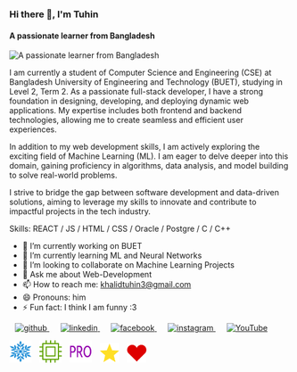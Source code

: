 ### Hi there 👋, I'm Tuhin
#### A passionate learner from Bangladesh
![A passionate learner from Bangladesh](https://img.freepik.com/free-photo/lifestyle-scene-anime-style-with-person-doing-daily-tasks_23-2151002606.jpg?semt=ais_hybrid&w=740)

I am currently a student of Computer Science and Engineering (CSE) at Bangladesh University of Engineering and Technology (BUET), studying in Level 2, Term 2. As a passionate full-stack developer, I have a strong foundation in designing, developing, and deploying dynamic web applications. My expertise includes both frontend and backend technologies, allowing me to create seamless and efficient user experiences.

In addition to my web development skills, I am actively exploring the exciting field of Machine Learning (ML). I am eager to delve deeper into this domain, gaining proficiency in algorithms, data analysis, and model building to solve real-world problems.

I strive to bridge the gap between software development and data-driven solutions, aiming to leverage my skills to innovate and contribute to impactful projects in the tech industry.

Skills:  REACT / JS / HTML / CSS / Oracle / Postgre / C / C++

- 🔭 I’m currently working on BUET 
- 🌱 I’m currently learning ML and Neural Networks 
- 👯 I’m looking to collaborate on Machine Learning Projects 
- 💬 Ask me about Web-Development 
- 📫 How to reach me: khalidtuhin3@gmail.com 
- 😄 Pronouns: him 
- ⚡ Fun fact: I think I am funny :3

<p align="left">
    <a href="https://github.com/Tuhin-ninja" style="margin: 0 10px;">
        <img src="https://img.icons8.com/fluent/48/000000/github.png" alt="github" height="40">
    </a>
    <a href="https://www.linkedin.com/in/khalid-hasan-tuhin-401471251/" style="margin: 0 10px;">
        <img src="https://img.icons8.com/fluent/48/000000/linkedin.png" alt="linkedin" height="40">
    </a>
    <a href="https://www.facebook.com/khalid.tuhin.9" style="margin: 0 10px;">
        <img src="https://img.icons8.com/fluent/48/000000/facebook.png" alt="facebook" height="40">
    </a>
    <a href="https://www.instagram.com/tuhin.khalid/" style="margin: 0 10px;">
        <img src="https://img.icons8.com/fluent/48/000000/instagram-new.png" alt="instagram" height="40">
    </a>
    <a href="https://www.youtube.com/channel/pspicephysics4619" style="margin: 0 10px;">
        <img src="https://img.icons8.com/fluent/48/000000/youtube-play.png" alt="YouTube" height="40">
    </a>
</p>

<a href='https://archiveprogram.github.com/'><img src='https://raw.githubusercontent.com/acervenky/animated-github-badges/master/assets/acbadge.gif' width='40' height='40'></a> <a href='https://docs.github.com/en/developers'><img src='https://raw.githubusercontent.com/acervenky/animated-github-badges/master/assets/devbadge.gif' width='40' height='40'></a> <a href='https://github.com/pricing'><img src='https://raw.githubusercontent.com/acervenky/animated-github-badges/master/assets/pro.gif' width='40' height='40'></a> <a href='https://stars.github.com/'><img src='https://raw.githubusercontent.com/acervenky/animated-github-badges/master/assets/starbadge.gif' width='35' height='35'></a> <a href='https://docs.github.com/en/github/supporting-the-open-source-community-with-github-sponsors'><img src='https://raw.githubusercontent.com/acervenky/animated-github-badges/master/assets/sponsorbadge.gif' width='35' height='35'></a> 
